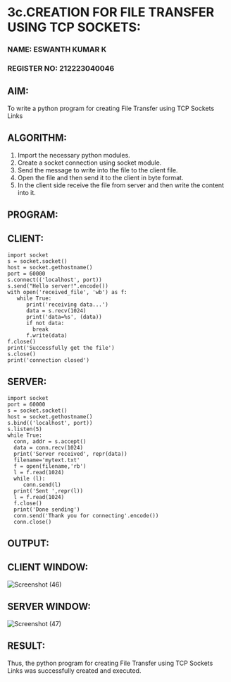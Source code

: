# 3c.CREATION FOR FILE TRANSFER USING TCP SOCKETS:
### NAME: ESWANTH KUMAR K
### REGISTER NO: 212223040046

## AIM:
To write a python program for creating File Transfer using TCP Sockets Links
## ALGORITHM:
1. Import the necessary python modules.
2. Create a socket connection using socket module.
3. Send the message to write into the file to the client file.
4. Open the file and then send it to the client in byte format.
5. In the client side receive the file from server and then write the content into it.
## PROGRAM:
## CLIENT:
```
import socket
s = socket.socket()
host = socket.gethostname()
port = 60000
s.connect(('localhost', port))
s.send("Hello server!".encode())
with open('received_file', 'wb') as f:
   while True:
      print('receiving data...')
      data = s.recv(1024)
      print('data=%s', (data))
      if not data:
        break
      f.write(data)
f.close()
print('Successfully get the file')
s.close()
print('connection closed')
```
## SERVER:
```
import socket 
port = 60000 
s = socket.socket() 
host = socket.gethostname() 
s.bind(('localhost', port)) 
s.listen(5) 
while True:
  conn, addr = s.accept() 
  data = conn.recv(1024)
  print('Server received', repr(data))
  filename='mytext.txt'
  f = open(filename,'rb')
  l = f.read(1024)
  while (l):
     conn.send(l)
  print('Sent ',repr(l))
  l = f.read(1024)
  f.close()
  print('Done sending')
  conn.send('Thank you for connecting'.encode())
  conn.close()
```
## OUTPUT:
## CLIENT WINDOW:
![Screenshot (46)](https://github.com/eswanth2005/3c.FILE_TRANSFER_USING_TCP_SOCKETS/assets/164656722/4079b8bc-efe3-4291-91aa-553b8545c43f)

## SERVER WINDOW:
![Screenshot (47)](https://github.com/eswanth2005/3c.FILE_TRANSFER_USING_TCP_SOCKETS/assets/164656722/0d2906cc-864f-4acd-9a62-0c9644d1fd27)

## RESULT:
Thus, the python program for creating File Transfer using TCP Sockets Links was 
successfully created and executed.
